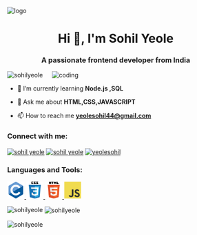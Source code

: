 ![logo](https://raw.githubusercontent.com/Sohilyeole/desktop-tutorial/7efea6f7d452598e9e461666dd0765fecae07470/github-header-image.png?token=A6R4S7AHFFUBJKNOI6VOU2LEQYBOW)
<h1 align="center">Hi 👋, I'm Sohil Yeole</h1>
<h3 align="center">A passionate frontend developer from India</h3>
<img align="right" alt="coding" width="400" src="https://camo.githubusercontent.com/c1dcb74cc1c1835b1d716f5051499a2814c683c806b15f04b0eba492863703e9/68747470733a2f2f63646e2e6472696262626c652e636f6d2f75736572732f3733303730332f73637265656e73686f74732f363538313234332f6176656e746f2e676966"

<p align="left"> <img src="https://komarev.com/ghpvc/?username=sohilyeole&label=Profile%20views&color=0e75b6&style=flat" alt="sohilyeole" /> </p>

- 🌱 I’m currently learning **Node.js ,SQL**

- 💬 Ask me about **HTML,CSS,JAVASCRIPT**

- 📫 How to reach me **yeolesohil44@gmail.com**

<h3 align="left">Connect with me:</h3>
<p align="left">
<a href="https://linkedin.com/in/sohil yeole" target="blank"><img align="center" src="https://raw.githubusercontent.com/rahuldkjain/github-profile-readme-generator/master/src/images/icons/Social/linked-in-alt.svg" alt="sohil yeole" height="30" width="40" /></a>
<a href="https://fb.com/sohil yeole" target="blank"><img align="center" src="https://raw.githubusercontent.com/rahuldkjain/github-profile-readme-generator/master/src/images/icons/Social/facebook.svg" alt="sohil yeole" height="30" width="40" /></a>
<a href="https://instagram.com/yeolesohil" target="blank"><img align="center" src="https://raw.githubusercontent.com/rahuldkjain/github-profile-readme-generator/master/src/images/icons/Social/instagram.svg" alt="yeolesohil" height="30" width="40" /></a>
</p>

<h3 align="left">Languages and Tools:</h3>
<p align="left"> <a href="https://www.cprogramming.com/" target="_blank" rel="noreferrer"> <img src="https://raw.githubusercontent.com/devicons/devicon/master/icons/c/c-original.svg" alt="c" width="40" height="40"/> </a> <a href="https://www.w3schools.com/css/" target="_blank" rel="noreferrer"> <img src="https://raw.githubusercontent.com/devicons/devicon/master/icons/css3/css3-original-wordmark.svg" alt="css3" width="40" height="40"/> </a> <a href="https://www.w3.org/html/" target="_blank" rel="noreferrer"> <img src="https://raw.githubusercontent.com/devicons/devicon/master/icons/html5/html5-original-wordmark.svg" alt="html5" width="40" height="40"/> </a> <a href="https://developer.mozilla.org/en-US/docs/Web/JavaScript" target="_blank" rel="noreferrer"> <img src="https://raw.githubusercontent.com/devicons/devicon/master/icons/javascript/javascript-original.svg" alt="javascript" width="40" height="40"/> </a> </p>

<p><img align="left" src="https://github-readme-stats.vercel.app/api/top-langs?username=sohilyeole&show_icons=true&locale=en&layout=compact" alt="sohilyeole" /></p>

<p>&nbsp;<img align="center" src="https://github-readme-stats.vercel.app/api?username=sohilyeole&show_icons=true&locale=en" alt="sohilyeole" /></p>

<p><img align="center" src="https://github-readme-streak-stats.herokuapp.com/?user=sohilyeole&" alt="sohilyeole" /></p>
